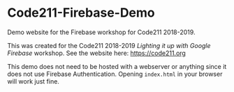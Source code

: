 # Code211-Firebase-Demo
Demo website for the Firebase workshop for Code211 2018-2019.

This was created for the Code211 2018-2019 _Lighting it up with Google Firebase_ workshop. See the website here: https://code211.org

This demo does not need to be hosted with a webserver or anything since it does not use Firebase Authentication. Opening `index.html` in your browser will work just fine.